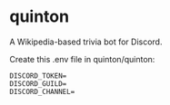 # quinton
A Wikipedia-based trivia bot for Discord.

Create this .env file in quinton/quinton:

```
DISCORD_TOKEN=
DISCORD_GUILD=
DISCORD_CHANNEL=
```
